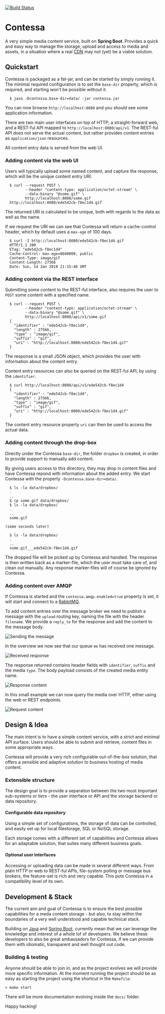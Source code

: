 [![Build Status](https://travis-ci.org/olle/contessa.svg?branch=master)](https://travis-ci.org/olle/contessa)

Contessa
========

A very simple media content service, built on **Spring Boot**. Provides a quick
and easy way to manage the storage, upload and access to media and assets, in a
situation where a real [CDN][1] may not (yet) be a viable solution.

  [1]: https://en.wikipedia.org/wiki/Content_delivery_network


Quickstart
----------

Contessa is packaged as a fat-jar, and can be started by simply running it. The
minimal required configuration is to set the `base-dir` property, which is
required, and starting won't be possible without it.

```
  $ java -Dcontessa.base-dir=data/ -jar contessa.jar
```

You can now browse `http://localhost:8080` and you should see some application
information.

There are two main user interfaces on top of HTTP; a straight-forward web, and
a REST-ful API mapped to `http://localhost:8080/api/v1`. The REST-ful API does
not serve the actual content, but rather provides content entries as
`application/json` resources.

All content entry data is served from the web UI.

### Adding content via the web UI

Users will typically upload some named content, and capture the response, which
will be the unique content entry URI.

```
  $ curl --request POST \
         --header "content-type: application/octet-stream" \
         --data-binary "@some.gif" \
         http://localhost:8080/some.gif
  http://localhost:8080/ede542cb-f8ec1d4.gif
```

The returned URI is calculated to be unique, both with regards to the data as
well as the name.

If we request the URI we can see that Contessa will return a cache-control
header, which by default uses a `max-age` of 100 days.

```
  $ curl -I http://localhost:8080/ede542cb-f8ec1d4.gif
  HTTP/1.1 200
  ETag: "ede542cb-f8ec1d4"
  Cache-Control: max-age=8640000, public
  Content-Type: image/gif
  Content-Length: 27566
  Date: Sun, 14 Jan 2018 21:15:48 GMT
```

### Adding content via the REST interface

Submitting some content to the REST-ful interface, also requires the user to
`POST` some content with a specified name.

```
  $ curl --request POST \
         --header "content-type: application/octet-stream" \
         --data-binary "@some.gif" \
         http://localhost:8080/api/v1/some.gif
  {
    "identifier" : "ede542cb-f8ec1d4",
    "length" : 27566,
    "type" : "image/gif",
    "suffix" : "gif",
    "uri" : "http://localhost:8080/ede542cb-f8ec1d4.gif"
  }
```

The response is a small JSON object, which provides the user with information
about the content entry.

Content entry resources can also be queried on the REST-ful API, by using the
`identifier`.

```
  $ curl http://localhost:8080/api/v1/ede542cb-f8ec1d4
  {
    "identifier" : "ede542cb-f8ec1d4",
    "length" : 27566,
    "type" : "image/gif",
    "suffix" : "gif",
    "uri" : "http://localhost:8080/ede542cb-f8ec1d4.gif"
  }
```

The content entry resource property `uri` can then be used to access the actual
data.

### Adding content through the drop-box

Directly under the Contessa `base-dir`, the folder `dropbox` is created, in
order to provide support to manually add content.

By giving users access to this directory, they may drop in content files and
have Contessa repond with information about the added entry. We start Contessa
with the property `-Dcontessa.base-dir=data/`.

```
  $ ls -la data/dropbox/
  .
  ..
  $ cp some.gif data/dropbox/
  $ ls -la data/dropbox/
  .
  ..
  some.gif

(some seconds later)

  $ ls -la data/dropbox/
  .
  ..
  some.gif___ede542cb-f8ec1d4.gif
```

The dropped file will be picked up by Contessa and handled. The response is
then written back as a marker-file, which the user must take care of, and clean
out manually. Any response marker-files will of course be ignored by Contessa.

### Adding content over AMQP

If Contessa is started and the `contessa.amqp.enabled=true` property is set, it
will start and connect to a [RabbitMQ][1].

To add content entries over the message broker we need to publish a message with
the `upload` routing key, naming the file with the header `filename`. We provide
a `reply_to` for the response and add the content to the message body.

![Sending the message][1-sending]

In the overview we now see that our queue `me` has received one message.

![Received response][2-queues]

The response returned contains header fields with `identifier`, `suffix` and
the media `type`. The body payload consists of the created media entity name.

![Response content][3-received]

In this small example we can now query the media over HTTP, either using the
web or REST endpoints.

![Request content][4-request]

  [1-sending]: ./docs/img/1-send.png
  [2-queues]: ./docs/img/2-queues.png
  [3-received]: ./docs/img/3-received.png
  [4-request]: ./docs/img/4-request.png

Design &amp; Idea
-----------------

The main intent is to have a simple content service, with a strict and minimal
API surface. Users should be able to submit and retrieve, content files in some
appropriate ways.

Contessa will provide a very rich configurable out-of-the-box solution, that
offers a sensible and adaptive solution to business hosting of media content.

### Extensible structure

The design goal is to provide a separation between the two most important
sub-systems or _tiers_ - the user interface or API and the storage backend or
data repository.

#### Configurable data repository

Using a simple set of configurations, the storage of data can be controlled, and
easily set up for local filestorage, SQL or NoSQL storage.

Each storage comes with a different set of capabilities and Contessa allows for
an adaptable solution, that suites many different business goals.

#### Optional user interfaces

Accessing or uploading data can be made in several different ways. From plain
HTTP or web to REST-ful APIs, file-system polling or message bus brokers, the
feature-set is rich and very capable. This puts Contessa in a compatibility
level of its own.


Development &amp; Stack
-----------------------

The current aim and goal of Contessa is to ensure the best possible capabilities
for a meda content storage - but also, to stay within the boundaries of a very
well understood and capable technical stack.

Building on [Java][2] and [Spring Boot][3], currently mean that we can leverage
the knowledge and interest of a whole lof of developers. We believe these
developers to also be great ambassadors for Contessa, if we can provide them
with idiomatic, transparent and well thought out code.

  [2]: https://java.oracle.com
  [3]: http://projects.spring.io/spring-boot/

### Building &amp; testing

Anyone should be able to join in, and as the project evolves we will provide
more specific information. At the moment running the project should be as easy
as starting the project using the shortcut in the `Makefile`:

    > make start

There will be more documentation evolving inside the `docs/` folder.

Happy hacking!
